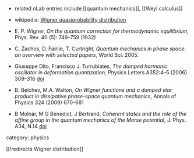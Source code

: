 

* related $n$Lab entries include [[quantum mechanics]], [[Weyl calculus]]
* wikipedia: [Wigner quasiprobability distribution](https://en.wikipedia.org/wiki/Wigner_quasiprobability_distribution)

* E. P. Wigner, _On the quantum correction for thermodynamic equilibrium_,  Phys. Rev. 40 (5): 749–759 (1932)
* C. Zachos, D. Fairlie, T. Curtright, _Quantum mechanics in phase space: an overview with selected papers_, World Sci. 2005.
* Giuseppe Dito, Francisco J. Turrubiates, _The damped harmonic oscillator in deformation quantization_, Physics Letters A352:4–5 (2006) 309–316 [doi](http://dx.doi.org/10.1016/j.physleta.2005.12.013)
* B. Belchev, M.A. Walton, _On Wigner functions and a damped star product
in dissipative phase-space quantum mechanics_, Annals of Physics 324 (2009) 670–681
* B Molnár, M G Benedict, J Bertrand, _Coherent states and the role of the affine group in the quantum mechanics of the Morse potential_, J. Phys. A34, N.14 [doi](https://doi.org/10.1088/0305-4470/34/14/318)

category: physics

[[!redirects Wigner distribution]]